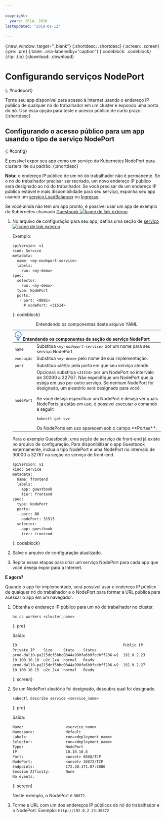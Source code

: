 ```yaml
---

copyright:
  years: 2014, 2018
lastupdated: "2018-01-12"

---
```


{:new_window: target="_blank"}
{:shortdesc: .shortdesc}
{:screen: .screen}
{:pre: .pre}
{:table: .aria-labeledby="caption"}
{:codeblock: .codeblock}
{:tip: .tip}
{:download: .download}


# Configurando serviços NodePort
{: #nodeport}

Torne seu app disponível para acesso à Internet usando o endereço IP público de qualquer nó do trabalhador em um cluster e expondo uma porta do nó. Use essa opção para teste e acesso público de curto prazo.
{:shortdesc}

## Configurando o acesso público para um app usando o tipo de serviço NodePort
{: #config}

É possível expor seu app como um serviço do Kubernetes NodePort para clusters lite ou padrão.
{:shortdesc}

**Nota:** o endereço IP público de um nó do trabalhador não é permanente. Se o nó do trabalhador precisar ser recriado, um novo endereço IP público será designado ao nó do trabalhador. Se você precisar de um endereço IP público estável e mais disponibilidade para seu serviço, exponha seu app usando um [serviço LoadBalancer](cs_loadbalancer.html) ou [Ingresso](cs_ingress.html).

Se você ainda não tem um app pronto, é possível usar um app de exemplo do Kubernetes chamado [Guestbook ![Ícone de link externo](../icons/launch-glyph.svg "Ícone de link externo")](https://github.com/kubernetes/kubernetes/blob/master/examples/guestbook/all-in-one/guestbook-all-in-one.yaml).

1.  No arquivo de configuração para seu app, defina uma seção de [serviço ![Ícone de link externo](../icons/launch-glyph.svg "Ícone de link externo")](https://kubernetes.io/docs/concepts/services-networking/service/).

    Exemplo:

    ```
    apiVersion: v1
    kind: Service
    metadata:
      name: <my-nodeport-service>
      labels:
        run: <my-demo>
    spec:
      selector:
        run: <my-demo>
      type: NodePort
      ports:
       - port: <8081>
         # nodePort: <31514>

    ```
    {: codeblock}

    <table>
    <caption>Entendendo os componentes deste arquivo YAML</caption>
    <thead>
    <th colspan=2><img src="images/idea.png" alt="Ícone de ideia"/> Entendendo os componentes de seção do serviço NodePort</th>
    </thead>
    <tbody>
    <tr>
    <td><code>name</code></td>
    <td>Substitua <code><em>&lt;my-nodeport-service&gt;</em></code> por um nome para seu serviço NodePort.</td>
    </tr>
    <tr>
    <td><code>execução</code></td>
    <td>Substitua <code><em>&lt;my-demo&gt;</em></code> pelo nome de sua implementação.</td>
    </tr>
    <tr>
    <td><code>port</code></td>
    <td>Substitua <code><em>&lt;8081&gt;</em></code> pela porta em que seu serviço atende. </td>
     </tr>
     <tr>
     <td><code>nodePort</code></td>
     <td>Opcional: substitua <code><em>&lt;31514&gt;</em></code> por um NodePort no intervalo de 30000 a 32767. Não especifique um NodePort que já esteja em uso por outro serviço. Se nenhum NodePort for designado, um aleatório será designado para você.<br><br>Se você deseja especificar um NodePort e deseja ver quais NodePorts já estão em uso, é possível executar o comando a seguir: <pre class="pre"><code>kubectl get svc</code></pre>Os NodePorts em uso aparecem sob o campo **Portas**.</td>
     </tr>
     </tbody></table>


    Para o exemplo Guestbook, uma seção de serviço de front-end já existe no arquivo de configuração. Para disponibilizar o app Guestbook externamente, inclua o tipo NodePort e uma NodePort no intervalo de 30000 a 32767 na seção de serviço de front-end.

    ```
    apiVersion: v1
    kind: Service
    metadata:
      name: frontend
      labels:
        app: guestbook
        tier: frontend
    spec:
      type: NodePort
      ports:
      - port: 80
        nodePort: 31513
      selector:
        app: guestbook
        tier: frontend
    ```
    {: codeblock}

2.  Salve o arquivo de configuração atualizado.

3.  Repita essas etapas para criar um serviço NodePort para cada app que você deseja expor para a Internet.

**E agora?**

Quando o app for implementado, será possível usar o endereço IP público de qualquer nó do trabalhador e o NodePort para formar a URL pública para acessar o app em um navegador.

1.  Obtenha o endereço IP público para um nó do trabalhador no cluster.

    ```
    bx cs workers <cluster_name>
    ```
    {: pre}

    Saída:

    ```
    ID                                                Public IP   Private IP    Size     State    Status
    prod-dal10-pa215dcf5bbc0844a990fa6b0fcdbff286-w1  192.0.2.23  10.100.10.10  u2c.2x4  normal   Ready
    prod-dal10-pa215dcf5bbc0844a990fa6b0fcdbff286-w2  192.0.2.27  10.100.10.15  u2c.2x4  normal   Ready
    ```
    {: screen}

2.  Se um NodePort aleatório foi designado, descubra qual foi designado.

    ```
    kubectl describe service <service_name>
    ```
    {: pre}

    Saída:

    ```
    Name:                   <service_name>
    Namespace:              default
    Labels:                 run=<deployment_name>
    Selector:               run=<deployment_name>
    Type:                   NodePort
    IP:                     10.10.10.8
    Port:                   <unset> 8080/TCP
    NodePort:               <unset> 30872/TCP
    Endpoints:              172.30.171.87:8080
    Session Affinity:       None
    No events.
    ```
    {: screen}

    Neste exemplo, o NodePort é `30872`.

3.  Forme a URL com um dos endereços IP públicos do nó do trabalhador e o NodePort. Exemplo: `http://192.0.2.23:30872`
